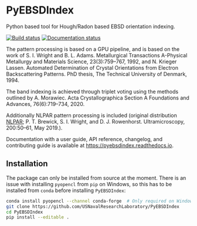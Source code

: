 # PyEBSDIndex

Python based tool for Hough/Radon based EBSD orientation indexing.

[![Build status](https://github.com/USNavalResearchLaboratory/PyEBSDIndex/actions/workflows/build.yml/badge.svg)](https://github.com/USNavalResearchLaboratory/PyEBSDIndex/actions/workflows/build.yml)
[![Documentation status](https://readthedocs.org/projects/pyebsdindex/badge/?version=latest)](https://pyebsdindex.readthedocs.io/en/latest/)

The pattern processing is based on a GPU pipeline, and is based on the work of S. I.
Wright and B. L. Adams. Metallurgical Transactions A-Physical Metallurgy and Materials
Science, 23(3):759–767, 1992, and N. Krieger Lassen. Automated Determination of Crystal
Orientations from Electron Backscattering Patterns. PhD thesis, The Technical University
of Denmark, 1994.

The band indexing is achieved through triplet voting using the methods outlined by A.
Morawiec. Acta Crystallographica Section A Foundations and Advances, 76(6):719–734,
2020.

Additionally NLPAR pattern processing is included (original distribution
[NLPAR](https://github.com/USNavalResearchLaboratory/NLPAR); P. T. Brewick, S. I.
Wright, and D. J. Rowenhorst. Ultramicroscopy, 200:50–61, May 2019.).

Documentation with a user guide, API reference, changelog, and contributing guide is
available at https://pyebsdindex.readthedocs.io.

## Installation

The package can only be installed from source at the moment. There is an issue with
installing `pyopencl` from `pip` on Windows, so this has to be installed from `conda`
before installing `PyEBSDIndex`:

```bash
conda install pyopencl --channel conda-forge  # Only required on Windows
git clone https://github.com/USNavalResearchLaboratory/PyEBSDIndex
cd PyEBSDIndex
pip install --editable .
```